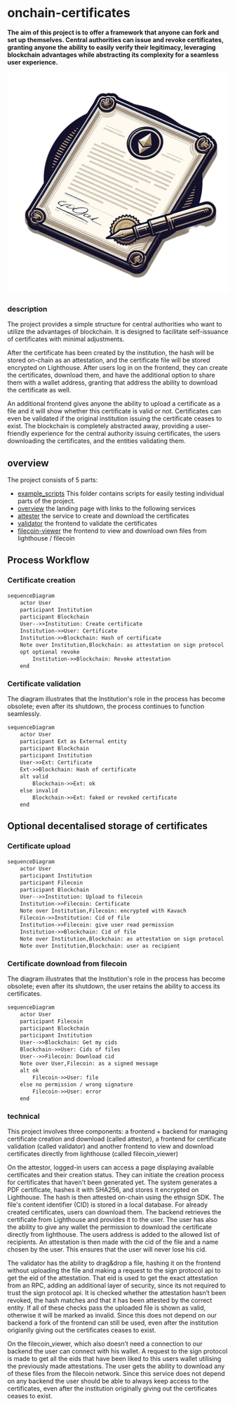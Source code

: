 # onchain-certificates


**The aim of this project is to offer a framework that anyone can fork and set up themselves. Central authorities can issue and revoke certificates, granting anyone the ability to easily verify their legitimacy, leveraging blockchain advantages while abstracting its complexity for a seamless user experience.** 

![logo](docs/images/logo.png)

### description

The project provides a simple structure for central authorities who want to utilize the advantages of blockchain. It is designed to facilitate self-issuance of certificates with minimal adjustments.

After the certificate has been created by the institution, the hash will be stored on-chain as an attestation, and the certificate file will be stored encrypted on Lighthouse. 
After users log in on the frontend, they can create the certificates, download them, and have the additional option to share them with a wallet address, granting that address the ability to download the certificate as well. 

An additional frontend gives anyone the ability to upload a certificate as a file and it will show whether this certificate is valid or not. Certificates can even be validated if the original institution issuing the certificate ceases to exist. The blockchain is completely abstracted away, providing a user-friendly experience for the central authority issuing certificates, the users downloading the certificates, and the entities validating them.

## overview 

The project consists of 5 parts:
- [example_scripts](example_scripts) This folder contains scripts for easily testing individual parts of the project.
- [overview](docs) the landing page with links to the following services
- [attester](attester) the service to create and download the certificates
- [validator](validator) the frontend to validate the certificates
- [filecoin-viewer](filecoin-viewer) the frontend to view and download own files from lighthouse / filecoin

## Process Workflow

### Certificate creation
```mermaid
sequenceDiagram
    actor User
    participant Institution
    participant Blockchain
    User-->>Institution: Create certificate
    Institution->>User: Certificate
    Institution->>Blockchain: Hash of certificate
    Note over Institution,Blockchain: as attestation on sign protocol
    opt optional revoke
        Institution->>Blockchain: Revoke attestation
    end
```


### Certificate validation
The diagram illustrates that the Institution's role in the process has become obsolete; even after its shutdown, the process continues to function seamlessly.

```mermaid
sequenceDiagram
    actor User
    participant Ext as External entity
    participant Blockchain
    participant Institution
    User->>Ext: Certificate
    Ext->>Blockchain: Hash of certificate 
    alt valid
        Blockchain->>Ext: ok
    else invalid
        Blockchain->>Ext: faked or revoked certificate
    end
```

## Optional decentalised storage of certificates

### Certificate upload
```mermaid
sequenceDiagram
    actor User
    participant Institution
    participant Filecoin
    participant Blockchain
    User-->>Institution: Upload to filecoin
    Institution->>Filecoin: Certificate
    Note over Institution,Filecoin: encrypted with Kavach
    Filecoin->>Institution: Cid of file
    Institution->>Filecoin: give user read permission
    Institution->>Blockchain: Cid of file
    Note over Institution,Blockchain: as attestation on sign protocol
    Note over Institution,Blockchain: user as recipient
```

### Certificate download from filecoin
The diagram illustrates that the Institution's role in the process has become obsolete; even after its shutdown, the user retains the ability to access its certificates.

```mermaid
sequenceDiagram
    actor User
    participant Filecoin
    participant Blockchain
    participant Institution
    User-->>Blockchain: Get my cids
    Blockchain->>User: Cids of files
    User-->>Filecoin: Download cid
    Note over User,Filecoin: as a signed message
    alt ok
        Filecoin->>User: file
    else no permission / wrong signature
        Filecoin->>User: error
    end
```

### technical

This project involves three components: a frontend + backend for managing certificate creation and download (called attestor), a frontend for certificate validation (called validator) and another frontend to view and download certificates directly from lighthouse (called filecoin_viewer)

On the attestor, logged-in users can access a page displaying available certificates and their creation status. They can initiate the creation process for certificates that haven't been generated yet. The system generates a PDF certificate, hashes it with SHA256, and stores it encrypted on Lighthouse. The hash is then attested on-chain using the ethsign SDK. The file's content identifier (CID) is stored in a local database.
For already created certificates, users can download them. The backend retrieves the certificate from Lighthouse and provides it to the user.
The user has also the ability to give any wallet the permission to download the certificate directly from lighthouse. The users address is added to the allowed list of recipients. An attestation is then made with the cid of the file and a name chosen by the user. This ensures that the user will never lose his cid.

The validator has the ability to drag&drop a file, hashing it on the frontend without uploading the file and making a request to the sign protocol api to get the eid of the attestation. 
That eid is used to get the exact attestation from an RPC, adding an additional layer of security, since its not required to trust the sign protocol api.
It is checked whether the attestation hasn’t been revoked, the hash matches and that it has been attested by the correct entity.
If all of these checks pass the uploaded file is shown as valid, otherwise it will be marked as invalid.
Since this does not depend on our backend a fork of the frontend can still be used, even after the institution origianlly giving out the certificates ceases to exist.

On the filecoin_viewer, which also doesn’t need a connection to our backend the user can connect with his wallet. A request to the sign protocol is made to get all the eids that have been liked to this users wallet utilising the previously made attestations. The user gets the ability to download any of these files from the filecoin network. Since this service does not depend on any backend the user should be able to always keep access to the certificates, even after the institution originally giving out the certificates ceases to exist.



